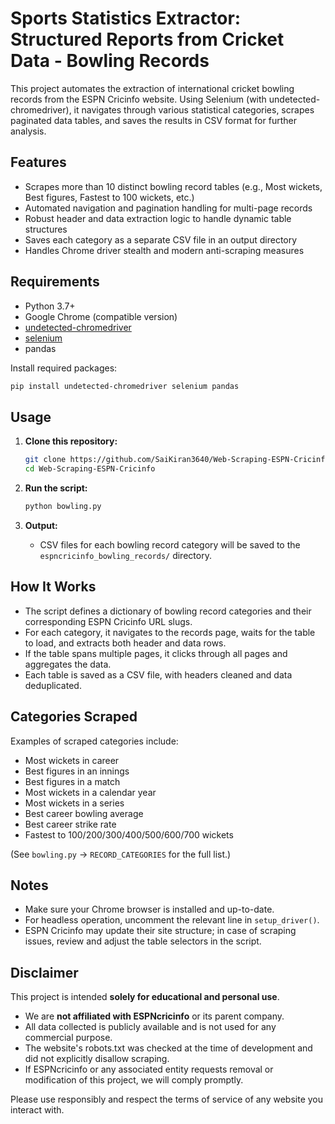 # Sports Statistics Extractor: Structured Reports from Cricket Data - Bowling Records

This project automates the extraction of international cricket bowling records from the ESPN Cricinfo website. Using Selenium (with undetected-chromedriver), it navigates through various statistical categories, scrapes paginated data tables, and saves the results in CSV format for further analysis.

## Features

- Scrapes more than 10 distinct bowling record tables (e.g., Most wickets, Best figures, Fastest to 100 wickets, etc.)
- Automated navigation and pagination handling for multi-page records
- Robust header and data extraction logic to handle dynamic table structures
- Saves each category as a separate CSV file in an output directory
- Handles Chrome driver stealth and modern anti-scraping measures

## Requirements

- Python 3.7+
- Google Chrome (compatible version)
- [undetected-chromedriver](https://github.com/ultrafunkamsterdam/undetected-chromedriver)
- [selenium](https://selenium.dev/)
- pandas

Install required packages:
```bash
pip install undetected-chromedriver selenium pandas
```

## Usage

1. **Clone this repository:**
    ```bash
    git clone https://github.com/SaiKiran3640/Web-Scraping-ESPN-Cricinfo.git
    cd Web-Scraping-ESPN-Cricinfo
    ```

2. **Run the script:**
    ```bash
    python bowling.py
    ```

3. **Output:**
    - CSV files for each bowling record category will be saved to the `espncricinfo_bowling_records/` directory.

## How It Works

- The script defines a dictionary of bowling record categories and their corresponding ESPN Cricinfo URL slugs.
- For each category, it navigates to the records page, waits for the table to load, and extracts both header and data rows.
- If the table spans multiple pages, it clicks through all pages and aggregates the data.
- Each table is saved as a CSV file, with headers cleaned and data deduplicated.

## Categories Scraped

Examples of scraped categories include:

- Most wickets in career
- Best figures in an innings
- Best figures in a match
- Most wickets in a calendar year
- Most wickets in a series
- Best career bowling average
- Best career strike rate
- Fastest to 100/200/300/400/500/600/700 wickets

(See `bowling.py` → `RECORD_CATEGORIES` for the full list.)

## Notes

- Make sure your Chrome browser is installed and up-to-date.
- For headless operation, uncomment the relevant line in `setup_driver()`.
- ESPN Cricinfo may update their site structure; in case of scraping issues, review and adjust the table selectors in the script.

## Disclaimer

This project is intended **solely for educational and personal use**.

- We are **not affiliated with ESPNcricinfo** or its parent company.
- All data collected is publicly available and is not used for any commercial purpose.
- The website's robots.txt was checked at the time of development and did not explicitly disallow scraping.
- If ESPNcricinfo or any associated entity requests removal or modification of this project, we will comply promptly.

Please use responsibly and respect the terms of service of any website you interact with.

